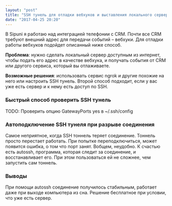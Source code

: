 ```yaml
---
layout: "post"
title: "SSH тунель для отладки вебхуков и выставления локального сервера"
date: "2017-04-25 20:20"
---
```


В Sipuni я работаю над интеграцией телефонии с CRM. Почти все CRM требуют внешний адрес для
передачи событий – вебхуки. Для отладки работы вебхуков подойдет описанный ниже способ.

**Проблема**: нужно сделать локальный сервер доступным из интернет, чтобы подать его адрес в качестве вебхука,
и получать события от CRM или другого сервиса, который вы отлаживаете.

**Возможные решения**: использовать сервис ngrok и другие похожие на него или настроить SSH тунель.
Второй способ подходит, если у вас уже есть сервер и к нему есть доступ по SSH.

### Быстрый способ проверить SSH тунель

TODO: Проверить опцию GatewayPorts yes в ~/.ssh/config

### Автоподключение SSH тунеля при разрыве соединения

Самое неприятное, когда SSH тоннель теряет соединение. Тоннель просто перестает работать. При попытке
переподключиться, может появится ошибка, о том что порт занят. Вобщем, неудобно. К счастью есть autossh, программа,
которая следит за соединение, и восстанавливает его. При этом пользоваться ей не сложнее, чем запустить сам тоннель.

### Выводы

При помощи autossh соединение получилось стабильным, работает даже при выходе компьютера из сна.
Решение бесплатное при условии, что уже есть сервер.
